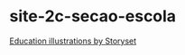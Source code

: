 # site-2c-secao-escola
<a href="https://storyset.com/education">Education illustrations by Storyset</a>
